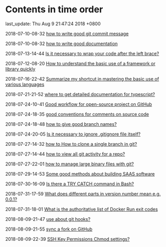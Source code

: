 # Contents in time order

last_update: Thu Aug 9 21:47:24 2018 +0800

 2018-07-10-08-32   [how to write good git commit message](git.md)

 2018-07-10-08-32	[how to write good documentation ](details.md)

 2018-07-13-14-44	[Is it necessary to wrap your code after the left brace?](details.md)

 2018-07-12-08-20	[How to understand the basic use of a framework or library quickly](details.md)

 2018-07-16-22-42	[Summarize my shortcut in mastering the basic use of various languages](details.md)

 2018-07-21-21-52	[where to get detailed documentation for typescript?](typescript.md)

 2018-07-24-10-41	[Good workflow for open-source project on GitHub](git.md)

 2018-07-24-18-35	[good conventions for comments on source code](details.md)

 2018-07-24-18-48	[how to give good branch names?](git.md)

 2018-07-24-20-05	[Is it necessary to ignore .gitignore file itself?](git.md)

 2018-07-27-14-32	[how to How to clone a single branch in git?](git.md)

 2018-07-27-14-44	[how to view all git activity for a repo?](git.md)

 2018-07-27-22-01	[how to manage large binary files with git?](git.md)

 2018-07-29-14-53	[Some good methods about building SAAS software](software.md)

 2018-07-30-16-09	[Is there a TRY CATCH command in Bash?](linux.md)

 2018-07-31-17-59	[ What does different parts in version number mean e.g. 0.0.1?](details.md)

 2018-07-31-18-01	[What is the authoritative list of Docker Run exit codes](virtualization.md)

 2018-08-09-21-47	[use about git hooks?](git.md)

 2018-08-09-21-55	[sync a fork on GitHub](git.md)

 2018-08-09-22-39	[SSH Key Permissions Chmod settings?](linux.md)


